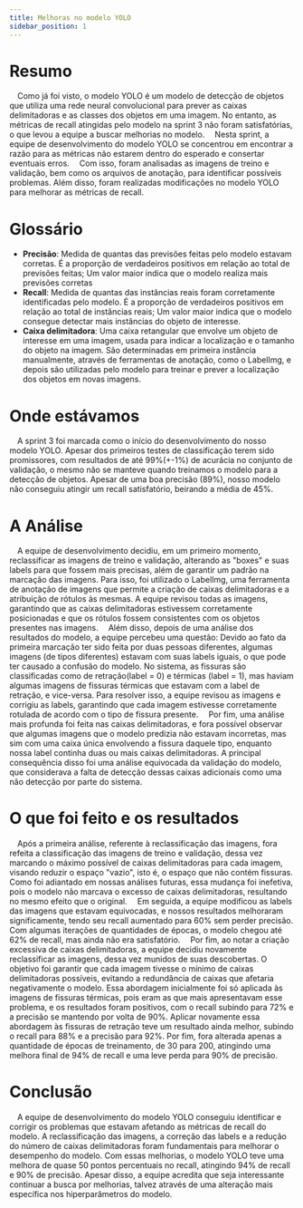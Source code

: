 ```yaml
---
title: Melhoras no modelo YOLO
sidebar_position: 1
---
```


# Resumo

&emsp;Como já foi visto, o modelo YOLO é um modelo de detecção de objetos que utiliza uma rede neural convolucional para prever as caixas delimitadoras e as classes dos objetos em uma imagem. No entanto, as métricas de recall atingidas pelo modelo na sprint 3 não foram satisfatórias, o que levou a equipe a buscar melhorias no modelo.
&emsp;Nesta sprint, a equipe de desenvolvimento do modelo YOLO se concentrou em encontrar a razão para as métricas não estarem dentro do esperado e consertar eventuais erros. 
&emsp;Com isso, foram analisadas as imagens de treino e validação, bem como os arquivos de anotação, para identificar possíveis problemas. Além disso, foram realizadas modificações no modelo YOLO para melhorar as métricas de recall.

# Glossário

- **Precisão**: Medida de quantas das previsões feitas pelo modelo estavam corretas. É a proporção de verdadeiros positivos em relação ao total de previsões feitas; Um valor maior indica que o modelo realiza mais previsões corretas
- **Recall**: Medida de quantas das instâncias reais foram corretamente identificadas pelo modelo. É a proporção de verdadeiros positivos em relação ao total de instâncias reais; Um valor maior indica que o modelo consegue detectar mais instâncias do objeto de interesse.
- **Caixa delimitadora**: Uma caixa retangular que envolve um objeto de interesse em uma imagem, usada para indicar a localização e o tamanho do objeto na imagem. São determinadas em primeira instância manualmente, através de ferramentas de anotação, como o LabelImg, e depois são utilizadas pelo modelo para treinar e prever a localização dos objetos em novas imagens.

# Onde estávamos
&emsp;A sprint 3 foi marcada como o início do desenvolvimento do nosso modelo YOLO. Apesar dos primeiros testes de classificação terem sido promissores, com resultados de até 99%(+-1%) de acurácia no conjunto de validação, o mesmo não se manteve quando treinamos o modelo para a detecção de objetos. Apesar de uma boa precisão (89%), nosso modelo não conseguiu atingir um recall satisfatório, beirando a média de 45%.

# A Análise
&emsp;A equipe de desenvolvimento decidiu, em um primeiro momento, reclassificar as imagens de treino e validação, alterando as "boxes" e suas labels para que fossem mais precisas, além de garantir um padrão na marcação das imagens. Para isso, foi utilizado o LabelImg, uma ferramenta de anotação de imagens que permite a criação de caixas delimitadoras e a atribuição de rótulos às mesmas. A equipe revisou todas as imagens, garantindo que as caixas delimitadoras estivessem corretamente posicionadas e que os rótulos fossem consistentes com os objetos presentes nas imagens.
&emsp;Além disso, depois de uma análise dos resultados do modelo, a equipe percebeu uma questão: Devido ao fato da primeira marcação ter sido feita por duas pessoas diferentes, algumas imagens (de tipos diferentes) estavam com suas labels iguais, o que pode ter causado a confusão do modelo. No sistema, as fissuras são classificadas como de retração(label = 0) e térmicas (label = 1), mas haviam algumas imagens de fissuras térmicas que estavam com a label de retração, e vice-versa. Para resolver isso, a equipe revisou as imagens e corrigiu as labels, garantindo que cada imagem estivesse corretamente rotulada de acordo com o tipo de fissura presente.
&emsp;Por fim, uma análise mais profunda foi feita nas caixas delimitadoras, e fora possível observar que algumas imagens que o modelo predizia não estavam incorretas, mas sim com uma caixa única envolvendo a fissura daquele tipo, enquanto nossa label continha duas ou mais caixas delimitadoras. A principal consequência disso foi uma análise equivocada da validação do modelo, que considerava a falta de detecção dessas caixas adicionais como uma não detecção por parte do sistema.

# O que foi feito e os resultados
&emsp;Após a primeira análise, referente à reclassificação das imagens, fora refeita a classificação das imagens de treino e validação, dessa vez marcando o máximo possível de caixas delimitadoras para cada imagem, visando reduzir o espaço "vazio", isto é, o espaço que não contém fissuras. Como foi adiantado em nossas análises futuras, essa mudança foi inefetiva, pois o modelo não marcava o excesso de caixas delimitadoras, resultando no mesmo efeito que o original.
&emsp;Em seguida, a equipe modificou as labels das imagens que estavam equivocadas, e nossos resultados melhoraram significamente, tendo seu recall aumentado para 60% sem perder precisão. Com algumas iterações de quantidades de épocas, o modelo chegou até 62% de recall, mas ainda não era satisfatório.
&emsp;Por fim, ao notar a criação excessiva de caixas delimitadoras, a equipe decidiu novamente reclassificar as imagens, dessa vez munidos de suas descobertas. O objetivo foi garantir que cada imagem tivesse o mínimo de caixas delimitadoras possíveis, evitando a redundância de caixas que afetaria negativamente o modelo. Essa abordagem inicialmente foi só aplicada às imagens de fissuras térmicas, pois eram as que mais apresentavam esse problema, e os resultados foram positivos, com o recall subindo para 72% e a precisão se mantendo por volta de 90%. Aplicar novamente essa abordagem às fissuras de retração teve um resultado ainda melhor, subindo o recall para 88% e a precisão para 92%. Por fim, fora alterada apenas a quantidade de épocas de treinamento, de 30 para 200, atingindo uma melhora final de 94% de recall e uma leve perda para 90% de precisão.

# Conclusão
&emsp;A equipe de desenvolvimento do modelo YOLO conseguiu identificar e corrigir os problemas que estavam afetando as métricas de recall do modelo. A reclassificação das imagens, a correção das labels e a redução do número de caixas delimitadoras foram fundamentais para melhorar o desempenho do modelo. Com essas melhorias, o modelo YOLO teve uma melhora de quase 50 pontos percentuais no recall, atingindo 94% de recall e 90% de precisão. Apesar disso, a equipe acredita que seja interessante continuar a busca por melhorias, talvez através de uma alteração mais específica nos hiperparâmetros do modelo.